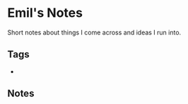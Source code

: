 # Emil's Notes

Short notes about things I come across and ideas I run into.

## Tags

- [](./tags/)

## Notes

